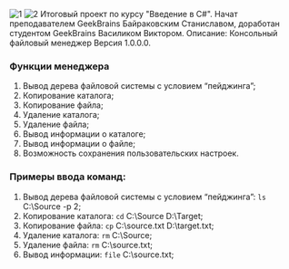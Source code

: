 ![1](https://user-images.githubusercontent.com/104021944/173635946-ac02191e-e5db-4d14-8685-4e258c7c154b.jpg)
![2](https://user-images.githubusercontent.com/104021944/173635951-85a331cc-2c47-4bd1-8f2d-0e3d1361ae2d.jpg)
Итоговый проект по курсу "Введение в C#". Начат преподавателем GeekBrains Байраковским Станиславом, доработан студентом GeekBrains Василиком Виктором.
Описание: Консольный файловый менеджер Версия 1.0.0.0. 
### Функции менеджера
1. Вывод дерева файловой системы с условием “пейджинга”;
2. Копирование каталога;
3. Копирование файла;
4. Удаление каталога;
5. Удаление файла;
6. Вывод информации о каталоге;
7. Вывод информации о файле;
8. Возможность сохранения пользовательских настроек.
### Примеры ввода команд: 
1. Вывод дерева файловой системы с условием “пейджинга”:  `ls` C:\Source -p 2;
2. Копирование каталога: `cd` C:\Source D:\Target;
3. Копирование файла:   `cp` C:\source.txt D:\target.txt;
4. Удаление каталога:  `rm` C:\Source;
5. Удаление файла:   `rm` C:\source.txt;
6. Вывод информации:  `file` C:\source.txt;
